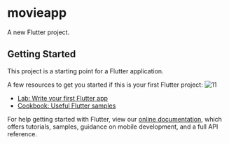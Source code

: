# movieapp

A new Flutter project.

## Getting Started

This project is a starting point for a Flutter application.

A few resources to get you started if this is your first Flutter project:
![11](https://user-images.githubusercontent.com/55058053/71622397-24e5de80-2bde-11ea-8f87-97a75419f523.jpg)


- [Lab: Write your first Flutter app](https://flutter.dev/docs/get-started/codelab)
- [Cookbook: Useful Flutter samples](https://flutter.dev/docs/cookbook)

For help getting started with Flutter, view our
[online documentation](https://flutter.dev/docs), which offers tutorials,
samples, guidance on mobile development, and a full API reference.

